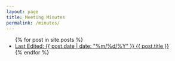 ```yaml
---
layout: page
title: Meeting Minutes
permalink: /minutes/
---
```

<ul>
{% for post in site.posts %}
<li><a href="{{ post.url | relative_url }}">Last Edited: {{ post.date | date: "%m/%d/%Y" }} {{ post.title }}</a></li>
{% endfor %}
</ul>

